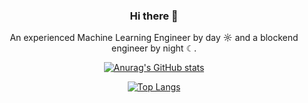 <div align="center">

### Hi there 👋

An experienced Machine Learning Engineer by day ☼ and a blockend engineer by night ☾.  

[![Anurag's GitHub stats](https://github-readme-stats.vercel.app/api?username=shivam017arora&theme=dark)](https://github.com/anuraghazra/github-readme-stats)

[![Top Langs](https://github-readme-stats.vercel.app/api/top-langs/?username=shivam017arora&theme=dark)](https://github.com/anuraghazra/github-readme-stats)

</div>
